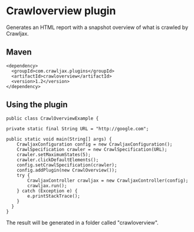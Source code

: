 Crawloverview plugin
====================

Generates an HTML report with a snapshot overview of what is crawled by Crawljax.

Maven
-----

    <dependency>
      <groupId>com.crawljax.plugins</groupId>
      <artifactId>crawloverview</artifactId>
      <version>1.2</version>
    </dependency>

Using the plugin
----------------
    public class CrawlOverviewExample {

    private static final String URL = "http://google.com";

	public static void main(String[] args) {
		CrawljaxConfiguration config = new CrawljaxConfiguration();
		CrawlSpecification crawler = new CrawlSpecification(URL);
		crawler.setMaximumStates(5);
		crawler.clickDefaultElements();
		config.setCrawlSpecification(crawler);
		config.addPlugin(new CrawlOverview());
		try {
			CrawljaxController crawljax = new CrawljaxController(config);
			crawljax.run();
		} catch (Exception e) {
			e.printStackTrace();
		}
	  }
    }

The result will be generated in a folder called "crawloverview".
